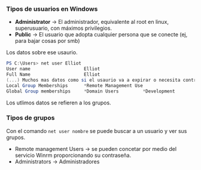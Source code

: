 
### Tipos de usuarios en Windows
 - **Administrator** -> El administrador, equivalente al root en linux, superusuario, con máximos privilegios.
 - **Public** -> El usuario que adopta cualquier persona que se conecte (ej, para bajar cosas por smb)

Los datos sobre ese usaurio.
```powershell
PS C:\Users> net user Elliot
User name                    Elliot
Full Name                    Elliot
(...) Muchos mas datos como si el usaurio va a expirar o necesita contraseña, el pais...
Local Group Memberships      *Remote Management Use
Global Group memberships     *Domain Users         *Development
```

Los utlimos datos se refieren a los grupos.

### Tipos de grupos

Con el comando ```net user nombre``` se puede buscar a un usuario y ver sus grupos.

 - Remote management Users -> se pueden concetar por medio del servicio Winrm proporcionando su contraseña.
 - Administrators -> Administradores










 
